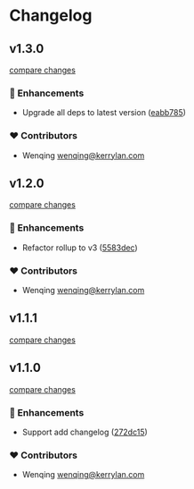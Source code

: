 # Changelog


## v1.3.0

[compare changes](https://github.com/yisibell/mymark/compare/v1.2.0...v1.3.0)

### 🚀 Enhancements

- Upgrade all deps to latest version ([eabb785](https://github.com/yisibell/mymark/commit/eabb785))

### ❤️ Contributors

- Wenqing <wenqing@kerrylan.com>

## v1.2.0

[compare changes](https://github.com/yisibell/mymark/compare/v1.1.1...v1.2.0)

### 🚀 Enhancements

- Refactor rollup to v3 ([5583dec](https://github.com/yisibell/mymark/commit/5583dec))

### ❤️  Contributors

- Wenqing <wenqing@kerrylan.com>

## v1.1.1

[compare changes](https://github.com/yisibell/mymark/compare/v1.1.0...v1.1.1)

## v1.1.0

[compare changes](https://github.com/yisibell/mymark/compare/v1.0.0...v1.1.0)


### 🚀 Enhancements

  - Support add changelog ([272dc15](https://github.com/yisibell/mymark/commit/272dc15))

### ❤️  Contributors

- Wenqing <wenqing@kerrylan.com>

